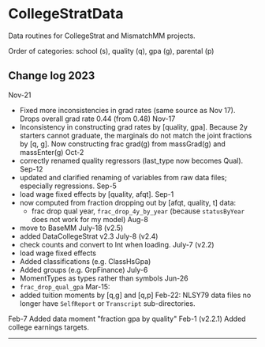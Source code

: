 # CollegeStratData

Data routines for CollegeStrat and MismatchMM projects.

Order of categories: school (s), quality (q), gpa (g), parental (p)

## Change log 2023

Nov-21
- Fixed more inconsistencies in grad rates (same source as Nov 17). Drops overall grad rate 0.44 (from 0.48)
Nov-17
- Inconsistency in constructing grad rates by [quality, gpa]. Because 2y starters cannot graduate, the marginals do not match the joint fractions by [q, g]. Now constructing frac grad(g) from massGrad(g) and massEnter(g)
Oct-2
- correctly renamed quality regressors (last_type now becomes Qual).
Sep-12
- updated and clarified renaming of variables from raw data files; especially regressions.
Sep-5
- load wage fixed effects by [quality, afqt].
Sep-1
- now computed from fraction dropping out by [afqt, quality, t] data:
  - frac drop qual year, `frac_drop_4y_by_year`
  (because `statusByYear` does not work for my model)
Aug-8
- move to BaseMM
July-18 (v2.5)
- added DataCollegeStrat v2.3
July-8 (v2.4)
- check counts and convert to Int when loading.
July-7 (v2.2)
- load wage fixed effects
- Added classifications (e.g. ClassHsGpa)
- Added groups (e.g. GrpFinance)
July-6
- MomentTypes as types rather than symbols
Jun-26
- `frac_drop_qual_gpa`
Mar-15:
- added tuition moments by [q,g] and [q,p]
Feb-22:
NLSY79 data files no longer have `SelfReport` or `Transcript` sub-directories.

Feb-7
Added data moment "fraction gpa by quality"
Feb-1 (v2.2.1)
Added college earnings targets.

---------------